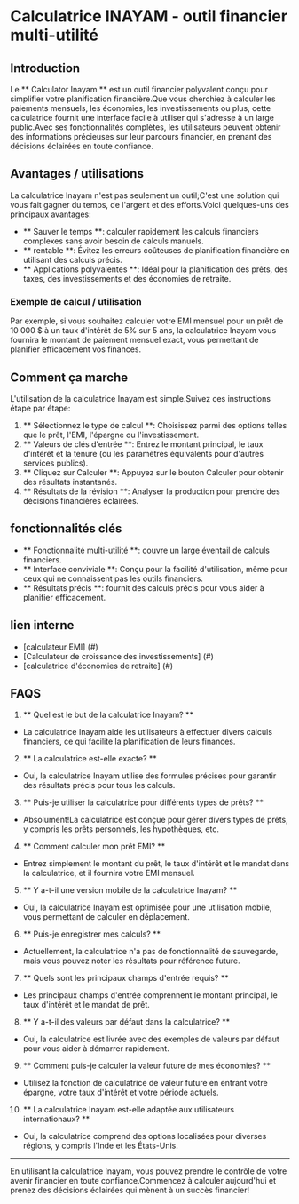 # Calculatrice INAYAM - outil financier multi-utilité

## Introduction
Le ** Calculator Inayam ** est un outil financier polyvalent conçu pour simplifier votre planification financière.Que vous cherchiez à calculer les paiements mensuels, les économies, les investissements ou plus, cette calculatrice fournit une interface facile à utiliser qui s'adresse à un large public.Avec ses fonctionnalités complètes, les utilisateurs peuvent obtenir des informations précieuses sur leur parcours financier, en prenant des décisions éclairées en toute confiance.

## Avantages / utilisations
La calculatrice Inayam n'est pas seulement un outil;C'est une solution qui vous fait gagner du temps, de l'argent et des efforts.Voici quelques-uns des principaux avantages:
- ** Sauver le temps **: calculer rapidement les calculs financiers complexes sans avoir besoin de calculs manuels.
- ** rentable **: Évitez les erreurs coûteuses de planification financière en utilisant des calculs précis.
- ** Applications polyvalentes **: Idéal pour la planification des prêts, des taxes, des investissements et des économies de retraite.

### Exemple de calcul / utilisation
Par exemple, si vous souhaitez calculer votre EMI mensuel pour un prêt de 10 000 $ à un taux d'intérêt de 5% sur 5 ans, la calculatrice Inayam vous fournira le montant de paiement mensuel exact, vous permettant de planifier efficacement vos finances.

## Comment ça marche
L'utilisation de la calculatrice Inayam est simple.Suivez ces instructions étape par étape:
1. ** Sélectionnez le type de calcul **: Choisissez parmi des options telles que le prêt, l'EMI, l'épargne ou l'investissement.
2. ** Valeurs de clés d'entrée **: Entrez le montant principal, le taux d'intérêt et la tenure (ou les paramètres équivalents pour d'autres services publics).
3. ** Cliquez sur Calculer **: Appuyez sur le bouton Calculer pour obtenir des résultats instantanés.
4. ** Résultats de la révision **: Analyser la production pour prendre des décisions financières éclairées.

## fonctionnalités clés
- ** Fonctionnalité multi-utilité **: couvre un large éventail de calculs financiers.
- ** Interface conviviale **: Conçu pour la facilité d'utilisation, même pour ceux qui ne connaissent pas les outils financiers.
- ** Résultats précis **: fournit des calculs précis pour vous aider à planifier efficacement.

## lien interne
- [calculateur EMI] (#)
- [Calculateur de croissance des investissements] (#)
- [calculatrice d'économies de retraite] (#)

## FAQS

1. ** Quel est le but de la calculatrice Inayam? **
- La calculatrice Inayam aide les utilisateurs à effectuer divers calculs financiers, ce qui facilite la planification de leurs finances.

2. ** La calculatrice est-elle exacte? **
- Oui, la calculatrice Inayam utilise des formules précises pour garantir des résultats précis pour tous les calculs.

3. ** Puis-je utiliser la calculatrice pour différents types de prêts? **
- Absolument!La calculatrice est conçue pour gérer divers types de prêts, y compris les prêts personnels, les hypothèques, etc.

4. ** Comment calculer mon prêt EMI? **
- Entrez simplement le montant du prêt, le taux d'intérêt et le mandat dans la calculatrice, et il fournira votre EMI mensuel.

5. ** Y a-t-il une version mobile de la calculatrice Inayam? **
- Oui, la calculatrice Inayam est optimisée pour une utilisation mobile, vous permettant de calculer en déplacement.

6. ** Puis-je enregistrer mes calculs? **
- Actuellement, la calculatrice n'a pas de fonctionnalité de sauvegarde, mais vous pouvez noter les résultats pour référence future.

7. ** Quels sont les principaux champs d'entrée requis? **
- Les principaux champs d'entrée comprennent le montant principal, le taux d'intérêt et le mandat de prêt.

8. ** Y a-t-il des valeurs par défaut dans la calculatrice? **
- Oui, la calculatrice est livrée avec des exemples de valeurs par défaut pour vous aider à démarrer rapidement.

9. ** Comment puis-je calculer la valeur future de mes économies? **
- Utilisez la fonction de calculatrice de valeur future en entrant votre épargne, votre taux d'intérêt et votre période actuels.

10. ** La calculatrice Inayam est-elle adaptée aux utilisateurs internationaux? **
- Oui, la calculatrice comprend des options localisées pour diverses régions, y compris l'Inde et les États-Unis.

---

En utilisant la calculatrice Inayam, vous pouvez prendre le contrôle de votre avenir financier en toute confiance.Commencez à calculer aujourd'hui et prenez des décisions éclairées qui mènent à un succès financier!